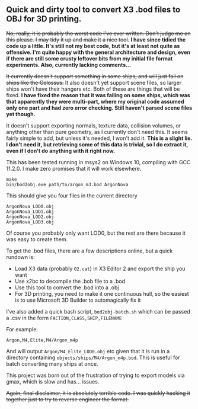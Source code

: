## Quick and dirty tool to convert X3 .bod files to OBJ for 3D printing.

~~No, really, it is probably the worst code I've ever written. Don't judge me on this please.
I may tidy it up and make it a nice tool.~~ __I have since tidied the
code up a little. It's still not my best code, but it's at least not
quite as offensive. I'm quite happy with the general architecture and
design, even if there are still some crusty leftover bits from my
initial file format experiments. Also, currently lacking comments...__

~~It currently doesn't support something in some ships, and will just fail on ships like the Colossus.~~
It also doesn't yet support scene files, so larger ships won't have their hangers etc.
Both of these are things that will be fixed. __I have fixed the reason
that it was failing on some ships, which was that apparently they were
multi-part, where my original code assumed only one part and had zero
error checking. Still haven't parsed scene files yet though.__

It doesn't support exporting normals, texture data, collision volumes, or anything other than pure geometry, as I currently don't
need this. It seems fairly simple to add, but unless it's needed, I
won't add it. __This is a slight lie. I don't need it, but retrieving
some of this data is trivial, so I do extract it, even if I don't do
anything with it right now.__

This has been tested running in msys2 on Windows 10, compiling with GCC 11.2.0. I make zero promises that it will work elsewhere.

```
make
bin/bod2obj.exe path/to/argon_m3.bod ArgonNova
```

This should give you four files in the current directory
```
ArgonNova_LOD0.obj
ArgonNova_LOD1.obj
ArgonNova_LOD2.obj
ArgonNova_LOD3.obj
```

Of course you probably only want LOD0, but the rest are there because it was easy to create them.

To get the .bod files, there are a few descriptions online, but a quick rundown is:
* Load X3 data (probably `02.cat`) in X3 Editor 2 and export the ship you want
* Use x2bc to decompile the .bob file to a .bod
* Use this tool to convert the .bod into a .obj
* For 3D printing, you need to make it one continuous hull, so the easiest is to use Microsoft 3D Builder to automagically fix it

I've also added a quick bash script, `bod2obj-batch.sh` which can be passed a .csv in the form
`FACTION,CLASS,SHIP,FILENAME`

For example:
```
Argon,M4,Elite,M4/Argon_m4p
```

And will output `Argon/M4_Elite_LOD0.obj` etc given that it is run in a directory containing `objects/ships/M4/Argon_m4p.bod`. This is useful for batch converting many ships at once.

This project was born out of the frustration of trying to export models via gmax, which is slow and has... issues.

~~Again, final disclaimer, it is absolutely terrible code. I was
quickly hacking it together just to try to reverse engineer the
format.~~
